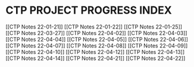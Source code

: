 # CTP PROJECT PROGRESS INDEX


[[CTP Notes 22-01-21]]
[[CTP Notes 22-01-22]]
[[CTP Notes 22-01-25]]
[[CTP Notes 22-03-27]]
[[CTP Notes 22-04-02]]
[[CTP Notes 22-04-03]]
[[CTP Notes 22-04-04]]
[[CTP Notes 22-04-05]]
[[CTP Notes 22-04-06]]
[[CTP Notes 22-04-07]]
[[CTP Notes 22-04-08]]
[[CTP Notes 22-04-09]]
[[CTP Notes 22-04-10]]
[[CTP Notes 22-04-12]]
[[CTP Notes 22-04-13]]
[[CTP Notes 22-04-14]]
[[CTP Notes 22-04-21]]
[[CTP Notes 22-04-22]]







